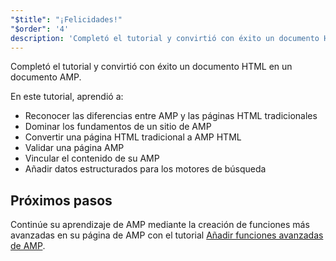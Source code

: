 ```yaml
---
"$title": "¡Felicidades!"
"$order": '4'
description: 'Completó el tutorial y convirtió con éxito un documento HTML en un documento AMP. En este tutorial, aprendió a: - Reconocer las diferencias entre AMP y...'
---
```


Completó el tutorial y convirtió con éxito un documento HTML en un documento AMP.

En este tutorial, aprendió a:

- Reconocer las diferencias entre AMP y las páginas HTML tradicionales
- Dominar los fundamentos de un sitio de AMP
- Convertir una página HTML tradicional a AMP HTML
- Validar una página AMP
- Vincular el contenido de su AMP
- Añadir datos estructurados para los motores de búsqueda

## Próximos pasos

Continúe su aprendizaje de AMP mediante la creación de funciones más avanzadas en su página de AMP con el tutorial [Añadir funciones avanzadas de AMP](../../../../documentation/guides-and-tutorials/start/add_advanced/index.md).
